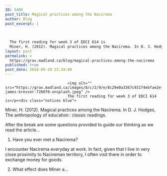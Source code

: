 ```yaml
---
ID: 5405
post_title: Magical practices among the Nacirema
author: Blog
post_excerpt: |
  
  
  
  The first reading for week 3 of EDCI 614 is
  Miner, H. (2012). Magical practices among the Nacirema. In D. J. Hodges, The anthropology of education&#8239;: classic readin...
layout: post
permalink: >
  https://grav.madland.ca/blog/magical-practices-among-the-nacirema
published: true
post_date: 2018-09-19 21:34:00
---
```

<pre><code>                            &lt;img alt="" src="https://grav.madland.ca/images/8/c/2/9/e/8c29e0a3367c931f4ebfae2efa9e670f98565810-james-kresser-726070-unsplash.jpeg" /&gt;
                            The first reading for week 3 of EDCI 614 is&lt;/p&gt;&lt;div class="notices blue"&gt;
</code></pre>

Miner, H. (2012). Magical practices among the Nacirema. In D. J. Hodges, The anthropology of education&#8239;: classic readings.
</div>

After the break are some questions provided to guide our thinking as we read the article...

<ol><li>Have you ever met a Nacirema?</li>
</ol>

I encounter Nacirema everyday at work. In fact, given that I live in very close proximity to Nacireman territory, I often visit there in order to exchange money for goods.

<ol start="2"><li>What effect does Miner a...</li></ol>